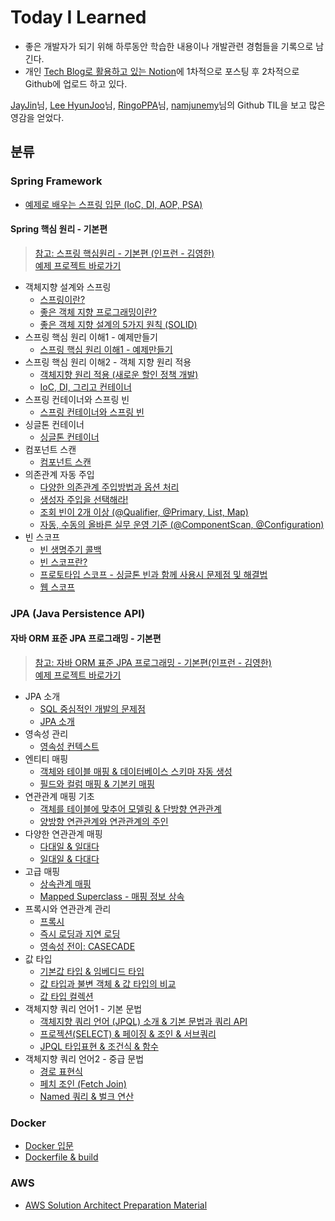 # Today I Learned

-   좋은 개발자가 되기 위해 하루동안 학습한 내용이나 개발관련 경험들을 기록으로 남긴다.
-   개인 [Tech Blog로 활용하고 있는 Notion](https://bum13.notion.site/7c92319da0534d7280ede4bb6dfccfef)에 1차적으로 포스팅 후 2차적으로 Github에 업로드 하고 있다.

[JayJin](https://github.com/milooy)님,  [Lee HyunJoo](https://wayhome25.github.io/)님,  [RingoPPA](https://github.com/ksu3101)님, [namjunemy](https://github.com/namjunemy)님의 Github TIL을 보고 많은 영감을 얻었다.

## 분류

### Spring Framework

-   [예제로 배우는 스프링 입문 (IoC, DI, AOP, PSA)](https://github.com/bum12ark/TIL/blob/main/Spring/%EC%98%88%EC%A0%9C%EB%A1%9C%20%EB%B0%B0%EC%9A%B0%EB%8A%94%20%EC%8A%A4%ED%94%84%EB%A7%81%20%EC%9E%85%EB%AC%B8.md)

#### Spring 핵심 원리 - 기본편

  > [참고: 스프링 핵심원리 - 기본편 (인프런 - 김영한)](https://www.inflearn.com/course/%EC%8A%A4%ED%94%84%EB%A7%81-%ED%95%B5%EC%8B%AC-%EC%9B%90%EB%A6%AC-%EA%B8%B0%EB%B3%B8%ED%8E%B8/dashboard)   
  > [예제 프로젝트 바로가기](https://github.com/bum12ark/study_lecture/tree/main/core)

- 객체지향 설계와 스프링
  - [스프링이란?](https://github.com/bum12ark/TIL/blob/main/Spring/Spring%20Core%20Principles/1_Object%20Oriented%20Design%20and%20Spring/%EC%8A%A4%ED%94%84%EB%A7%81%EC%9D%B4%EB%9E%80.md)
  - [좋은 객체 지향 프로그래밍이란?](https://github.com/bum12ark/TIL/blob/main/Spring/Spring%20Core%20Principles/1_Object%20Oriented%20Design%20and%20Spring/%EC%A2%8B%EC%9D%80%20%EA%B0%9D%EC%B2%B4%20%EC%A7%80%ED%96%A5%20%ED%94%84%EB%A1%9C%EA%B7%B8%EB%9E%98%EB%B0%8D%EC%9D%B4%EB%9E%80.md)
  - [좋은 객체 지향 설계의 5가지 원칙 (SOLID)](https://github.com/bum12ark/TIL/blob/main/Spring/Spring%20Core%20Principles/1_Object%20Oriented%20Design%20and%20Spring/%EC%A2%8B%EC%9D%80%20%EA%B0%9D%EC%B2%B4%20%EC%A7%80%ED%96%A5%20%EC%84%A4%EA%B3%84%EC%9D%98%205%EA%B0%80%EC%A7%80%20%EC%9B%90%EC%B9%99%20(SOLID).md)
- 스프링 핵심 원리 이해1 - 예제만들기
  - [스프링 핵심 원리 이해1 - 예제만들기](https://github.com/bum12ark/TIL/blob/main/Spring/Spring%20Core%20Principles/Create%20Example/%EC%8A%A4%ED%94%84%EB%A7%81%20%ED%95%B5%EC%8B%AC%20%EC%9B%90%EB%A6%AC%20%EC%9D%B4%ED%95%B41%20-%20%EC%98%88%EC%A0%9C%20%EB%A7%8C%EB%93%A4%EA%B8%B0.md)
- 스프링 핵심 원리 이해2 - 객체 지향 원리 적용
  - [객체지향 원리 적용 (새로운 할인 정책 개발)](https://github.com/bum12ark/TIL/blob/main/Spring/Spring%20Core%20Principles/3_Applying%20the%20object-oriented%20principle/%EA%B0%9D%EC%B2%B4%20%EC%A7%80%ED%96%A5%20%EC%9B%90%EB%A6%AC%EC%A0%81%EC%9A%A9(%EC%83%88%EB%A1%9C%EC%9A%B4%20%ED%95%A0%EC%9D%B8%20%EC%A0%95%EC%B1%85%20%EA%B0%9C%EB%B0%9C).md)
  - [IoC, DI, 그리고 컨테이너](https://github.com/bum12ark/TIL/blob/main/Spring/Spring%20Core%20Principles/3_Applying%20the%20object-oriented%20principle/IoC%2C%20DI%2C%20%EA%B7%B8%EB%A6%AC%EA%B3%A0%20%EC%BB%A8%ED%85%8C%EC%9D%B4%EB%84%88.md)
- 스프링 컨테이너와 스프링 빈
  - [스프링 컨테이너와 스프링 빈](https://github.com/bum12ark/TIL/blob/main/Spring/Spring%20Core%20Principles/4_Spring%20Container%20And%20Bean/%EC%8A%A4%ED%94%84%EB%A7%81%20%EC%BB%A8%ED%85%8C%EC%9D%B4%EB%84%88%EC%99%80%20%EC%8A%A4%ED%94%84%EB%A7%81%20%EB%B9%88.md)
- 싱글톤 컨테이너
  - [싱글톤 컨테이너](https://github.com/bum12ark/TIL/blob/main/Spring/Spring%20Core%20Principles/5_SingleTon%20Container/%EC%8B%B1%EA%B8%80%ED%86%A4%20%EC%BB%A8%ED%85%8C%EC%9D%B4%EB%84%88.md)
- 컴포넌트 스캔
  - [컴포넌트 스캔](https://github.com/bum12ark/TIL/blob/main/Spring/Spring%20Core%20Principles/6_Component%20Scan/%EC%BB%B4%ED%8F%AC%EB%84%8C%ED%8A%B8%20%EC%8A%A4%EC%BA%94.md)
- 의존관계 자동 주입
  - [다양한 의존관계 주입방법과 옵션 처리](https://github.com/bum12ark/TIL/blob/main/Spring/Spring%20Core%20Principles/7_Auto%20Dependency%20Injection/%EB%8B%A4%EC%96%91%ED%95%9C%20%EC%9D%98%EC%A1%B4%EA%B4%80%EA%B3%84%20%EC%A3%BC%EC%9E%85%EB%B0%A9%EB%B2%95%EA%B3%BC%20%EC%98%B5%EC%85%98%EC%B2%98%EB%A6%AC.md)
  - [생성자 주입을 선택해라!](https://github.com/bum12ark/TIL/blob/main/Spring/Spring%20Core%20Principles/7_Auto%20Dependency%20Injection/%EC%83%9D%EC%84%B1%EC%9E%90%20%EC%A3%BC%EC%9E%85%EC%9D%84%20%EC%84%A0%ED%83%9D%ED%95%B4%EB%9D%BC!.md)
  - [조회 빈이 2개 이상 (@Qualifier, @Primary, List, Map)](https://github.com/bum12ark/TIL/blob/main/Spring/Spring%20Core%20Principles/7_Auto%20Dependency%20Injection/%EC%A1%B0%ED%9A%8C%20%EB%B9%88%EC%9D%B4%202%EA%B0%9C%20%EC%9D%B4%EC%83%81%20(%40Qualifier%2C%20%40Primary%2C%20List%2C%20Map).md)
  - [자동, 수동의 올바른 실무 운영 기준 (@ComponentScan, @Configuration)](https://github.com/bum12ark/TIL/blob/main/Spring/Spring%20Core%20Principles/7_Auto%20Dependency%20Injection/%EC%9E%90%EB%8F%99%2C%20%EC%88%98%EB%8F%99%EC%9D%98%20%EC%98%AC%EB%B0%94%EB%A5%B8%20%EC%8B%A4%EB%AC%B4%20%EC%9A%B4%EC%98%81%20%EA%B8%B0%EC%A4%80%20(%40ComponentScan%2C%20%40Configuration).md)
- 빈 스코프
  - [빈 생명주기 콜백](https://github.com/bum12ark/TIL/blob/main/Spring/Spring%20Core%20Principles/8_Bean%20Scope/%EB%B9%88%20%EC%83%9D%EB%AA%85%EC%A3%BC%EA%B8%B0%20%EC%BD%9C%EB%B0%B1.md)
  - [빈 스코프란?](https://github.com/bum12ark/TIL/blob/main/Spring/Spring%20Core%20Principles/8_Bean%20Scope/%EB%B9%88%20%EC%8A%A4%EC%BD%94%ED%94%84%EB%9E%80.md)
  - [프로토타입 스코프 - 싱글톤 빈과 함께 사용시 문제점 및 해결법](https://github.com/bum12ark/TIL/blob/main/Spring/Spring%20Core%20Principles/8_Bean%20Scope/%ED%94%84%EB%A1%9C%ED%86%A0%ED%83%80%EC%9E%85%20%EC%8A%A4%EC%BD%94%ED%94%84%20-%20%EC%8B%B1%EA%B8%80%ED%86%A4%20%EB%B9%88%EA%B3%BC%20%ED%95%A8%EA%BB%98%20%EC%82%AC%EC%9A%A9%EC%8B%9C%20%EB%AC%B8%EC%A0%9C%EC%A0%90%20%EB%B0%8F%20%ED%95%B4%EA%B2%B0%EB%B2%95.md)
  - [웹 스코프](https://github.com/bum12ark/TIL/blob/main/Spring/Spring%20Core%20Principles/8_Bean%20Scope/%EC%9B%B9%20%EC%8A%A4%EC%BD%94%ED%94%84.md)

### JPA (Java Persistence API)

#### 자바 ORM 표준 JPA 프로그래밍 - 기본편

> [참고: 자바 ORM 표준 JPA 프로그래밍 - 기본편(인프런 - 김영한)](https://www.inflearn.com/course/ORM-JPA-Basic/dashboard)   
> [예제 프로젝트 바로가기](https://github.com/bum12ark/study_lecture/tree/main/jpa-basic)

- JPA 소개
  - [SQL 중심적인 개발의 문제점](https://github.com/bum12ark/TIL/blob/main/JPA/1_JPA%20%EC%86%8C%EA%B0%9C/SQL%20%EC%A4%91%EC%8B%AC%EC%A0%81%EC%9D%B8%20%EA%B0%9C%EB%B0%9C%EC%9D%98%20%EB%AC%B8%EC%A0%9C%EC%A0%90.md)
  - [JPA 소개](https://github.com/bum12ark/TIL/blob/main/JPA/1_JPA%20%EC%86%8C%EA%B0%9C/JPA%20%EC%86%8C%EA%B0%9C.md)
- 영속성 관리
  - [영속성 컨텍스트](https://github.com/bum12ark/TIL/blob/main/JPA/2_%EC%98%81%EC%86%8D%EC%84%B1%20%EA%B4%80%EB%A6%AC/%EC%98%81%EC%86%8D%EC%84%B1%20%EC%BB%A8%ED%85%8D%EC%8A%A4%ED%8A%B8.md)
- 엔티티 매핑
  - [객체와 테이블 매핑 & 데이터베이스 스키마 자동 생성](https://github.com/bum12ark/TIL/blob/main/JPA/3_%EC%97%94%ED%8B%B0%ED%8B%B0%20%EB%A7%A4%ED%95%91/%EA%B0%9D%EC%B2%B4%EC%99%80%20%ED%85%8C%EC%9D%B4%EB%B8%94%20%EB%A7%A4%ED%95%91%20%26%20%EB%8D%B0%EC%9D%B4%ED%84%B0%EB%B2%A0%EC%9D%B4%EC%8A%A4%20%EC%8A%A4%ED%82%A4%EB%A7%88%20%EC%9E%90%EB%8F%99%20%EC%83%9D%EC%84%B1.md)
  - [필드와 컬럼 매핑 & 기본키 매핑](https://github.com/bum12ark/TIL/blob/main/JPA/3_%EC%97%94%ED%8B%B0%ED%8B%B0%20%EB%A7%A4%ED%95%91/%ED%95%84%EB%93%9C%EC%99%80%20%EC%BB%AC%EB%9F%BC%20%EB%A7%A4%ED%95%91%20%26%20%EA%B8%B0%EB%B3%B8%ED%82%A4%20%EB%A7%A4%ED%95%91.md)
- 연관관계 매핑 기초
  - [객체를 테이블에 맞추어 모델링 & 단방향 연관관계](https://github.com/bum12ark/TIL/blob/main/JPA/3_%EC%97%94%ED%8B%B0%ED%8B%B0%20%EB%A7%A4%ED%95%91/%EA%B0%9D%EC%B2%B4%EC%99%80%20%ED%85%8C%EC%9D%B4%EB%B8%94%20%EB%A7%A4%ED%95%91%20%26%20%EB%8D%B0%EC%9D%B4%ED%84%B0%EB%B2%A0%EC%9D%B4%EC%8A%A4%20%EC%8A%A4%ED%82%A4%EB%A7%88%20%EC%9E%90%EB%8F%99%20%EC%83%9D%EC%84%B1.md)
  - [양방향 연관관계와 연관관계의 주인](https://github.com/bum12ark/TIL/blob/main/JPA/3_%EC%97%94%ED%8B%B0%ED%8B%B0%20%EB%A7%A4%ED%95%91/%ED%95%84%EB%93%9C%EC%99%80%20%EC%BB%AC%EB%9F%BC%20%EB%A7%A4%ED%95%91%20%26%20%EA%B8%B0%EB%B3%B8%ED%82%A4%20%EB%A7%A4%ED%95%91.md)
- 다양한 연관관계 매핑
  - [다대일 & 일대다](https://github.com/bum12ark/TIL/blob/main/JPA/5_%EB%8B%A4%EC%96%91%ED%95%9C%20%EC%97%B0%EA%B4%80%EA%B4%80%EA%B3%84%20%EB%A7%A4%ED%95%91/%EB%8B%A4%EB%8C%80%EC%9D%BC%20%26%20%EC%9D%BC%EB%8C%80%EB%8B%A4.md)
  - [일대일 & 다대다](https://github.com/bum12ark/TIL/blob/main/JPA/5_%EB%8B%A4%EC%96%91%ED%95%9C%20%EC%97%B0%EA%B4%80%EA%B4%80%EA%B3%84%20%EB%A7%A4%ED%95%91/%EC%9D%BC%EB%8C%80%EC%9D%BC%20%26%20%EB%8B%A4%EB%8C%80%EB%8B%A4.md)
- 고급 매핑
  - [상속관계 매핑](https://github.com/bum12ark/TIL/blob/main/JPA/6_%EA%B3%A0%EA%B8%89%20%EB%A7%A4%ED%95%91/%EC%83%81%EC%86%8D%EA%B4%80%EA%B3%84%20%EB%A7%A4%ED%95%91.md)
  - [Mapped Superclass - 매핑 정보 상속](https://github.com/bum12ark/TIL/blob/main/JPA/6_%EA%B3%A0%EA%B8%89%20%EB%A7%A4%ED%95%91/Mapped%20Superclass%20-%20%EB%A7%A4%ED%95%91%20%EC%A0%95%EB%B3%B4%20%EC%83%81%EC%86%8D.md)
- 프록시와 연관관계 관리
  - [프록시](https://github.com/bum12ark/TIL/blob/main/JPA/7_%ED%94%84%EB%A1%9D%EC%8B%9C%EC%99%80%20%EC%97%B0%EA%B4%80%EA%B4%80%EA%B3%84%20%EA%B4%80%EB%A6%AC/%ED%94%84%EB%A1%9D%EC%8B%9C.md)
  - [즉시 로딩과 지연 로딩](https://github.com/bum12ark/TIL/blob/main/JPA/7_%ED%94%84%EB%A1%9D%EC%8B%9C%EC%99%80%20%EC%97%B0%EA%B4%80%EA%B4%80%EA%B3%84%20%EA%B4%80%EB%A6%AC/%EC%A6%89%EC%8B%9C%20%EB%A1%9C%EB%94%A9%EA%B3%BC%20%EC%A7%80%EC%97%B0%20%EB%A1%9C%EB%94%A9.md)
  - [영속성 전이: CASECADE](https://github.com/bum12ark/TIL/blob/main/JPA/7_%ED%94%84%EB%A1%9D%EC%8B%9C%EC%99%80%20%EC%97%B0%EA%B4%80%EA%B4%80%EA%B3%84%20%EA%B4%80%EB%A6%AC/%EC%98%81%EC%86%8D%EC%84%B1%20%EC%A0%84%EC%9D%B4%20-%20CASCADE.md)
- 값 타입
  - [기본값 타입 & 임베디드 타입](https://github.com/bum12ark/TIL/blob/main/JPA/8_%EA%B0%92%20%ED%83%80%EC%9E%85/%EA%B8%B0%EB%B3%B8%EA%B0%92%20%ED%83%80%EC%9E%85%20%26%20%EC%9E%84%EB%B2%A0%EB%94%94%EB%93%9C%20%ED%83%80%EC%9E%85.md)
  - [값 타입과 불변 객체 & 값 타입의 비교](https://github.com/bum12ark/TIL/blob/main/JPA/8_%EA%B0%92%20%ED%83%80%EC%9E%85/%EA%B0%92%20%ED%83%80%EC%9E%85%EA%B3%BC%20%EB%B6%88%EB%B3%80%20%EA%B0%9D%EC%B2%B4%20%26%20%EA%B0%92%20%ED%83%80%EC%9E%85%EC%9D%98%20%EB%B9%84%EA%B5%90.md)
  - [값 타입 컬렉션](https://github.com/bum12ark/TIL/blob/main/JPA/8_%EA%B0%92%20%ED%83%80%EC%9E%85/%EA%B0%92%20%ED%83%80%EC%9E%85%20%EC%BB%AC%EB%A0%89%EC%85%98.md)
- 객체지향 쿼리 언어1 - 기본 문법
  - [객체지향 쿼리 언어 (JPQL) 소개 & 기본 문법과 쿼리 API](https://github.com/bum12ark/TIL/blob/main/JPA/9_%EA%B0%9D%EC%B2%B4%EC%A7%80%ED%96%A5%20%EC%BF%BC%EB%A6%AC%20%EC%96%B8%EC%96%B41%20-%20%EA%B8%B0%EB%B3%B8%EB%AC%B8%EB%B2%95/%EA%B0%9D%EC%B2%B4%EC%A7%80%ED%96%A5%20%EC%BF%BC%EB%A6%AC%20%EC%96%B8%EC%96%B4%20(JPQL)%20%EC%86%8C%EA%B0%9C%20%26%20%EA%B8%B0%EB%B3%B8%20%EB%AC%B8%EB%B2%95%EA%B3%BC%20%EC%BF%BC%EB%A6%AC%20API.md)
  - [프로젝션(SELECT) & 페이징 & 조인 & 서브쿼리](https://github.com/bum12ark/TIL/blob/main/JPA/9_%EA%B0%9D%EC%B2%B4%EC%A7%80%ED%96%A5%20%EC%BF%BC%EB%A6%AC%20%EC%96%B8%EC%96%B41%20-%20%EA%B8%B0%EB%B3%B8%EB%AC%B8%EB%B2%95/%ED%94%84%EB%A1%9C%EC%A0%9D%EC%85%98(SELECT)%20%26%20%ED%8E%98%EC%9D%B4%EC%A7%95%20%26%20%EC%A1%B0%EC%9D%B8%20%26%20%EC%84%9C%EB%B8%8C%EC%BF%BC%EB%A6%AC.md)
  - [JPQL 타입표현 & 조건식 & 함수](https://github.com/bum12ark/TIL/blob/main/JPA/9_%EA%B0%9D%EC%B2%B4%EC%A7%80%ED%96%A5%20%EC%BF%BC%EB%A6%AC%20%EC%96%B8%EC%96%B41%20-%20%EA%B8%B0%EB%B3%B8%EB%AC%B8%EB%B2%95/JPQL%20%ED%83%80%EC%9E%85%ED%91%9C%ED%98%84%20%26%20%EC%A1%B0%EA%B1%B4%EC%8B%9D%20%26%20%ED%95%A8%EC%88%98.md)
- 객체지향 쿼리 언어2 - 중급 문법
  - [경로 표현식](https://github.com/bum12ark/TIL/blob/main/JPA/10_%EA%B0%9D%EC%B2%B4%EC%A7%80%ED%96%A5%20%EC%BF%BC%EB%A6%AC%20%EC%96%B8%EC%96%B42%20-%20%EC%A4%91%EA%B8%89%EB%AC%B8%EB%B2%95/%EA%B2%BD%EB%A1%9C%20%ED%91%9C%ED%98%84%EC%8B%9D.md)
  - [페치 조인 (Fetch Join)](https://github.com/bum12ark/TIL/blob/main/JPA/10_%EA%B0%9D%EC%B2%B4%EC%A7%80%ED%96%A5%20%EC%BF%BC%EB%A6%AC%20%EC%96%B8%EC%96%B42%20-%20%EC%A4%91%EA%B8%89%EB%AC%B8%EB%B2%95/%ED%8E%98%EC%B9%98%20%EC%A1%B0%EC%9D%B8%20(fetch%20join).md)
  - [Named 쿼리 & 벌크 연산](https://github.com/bum12ark/TIL/blob/main/JPA/10_%EA%B0%9D%EC%B2%B4%EC%A7%80%ED%96%A5%20%EC%BF%BC%EB%A6%AC%20%EC%96%B8%EC%96%B42%20-%20%EC%A4%91%EA%B8%89%EB%AC%B8%EB%B2%95/Named%20%EC%BF%BC%EB%A6%AC%20%26%20%EB%B2%8C%ED%81%AC%20%EC%97%B0%EC%82%B0.md)

### Docker

- [Docker 입문](https://github.com/bum12ark/TIL/blob/main/Docker/Docker%20%EC%9E%85%EB%AC%B8.md)
- [Dockerfile & build](https://github.com/bum12ark/TIL/blob/main/Docker/Dockerfile%20%26%20build.md)

### AWS

-   [AWS Solution Architect Preparation Material](https://github.com/bum12ark/TIL/blob/main/AWS/AWS%20Solution%20Architect%20Preparation%20Material.md)
